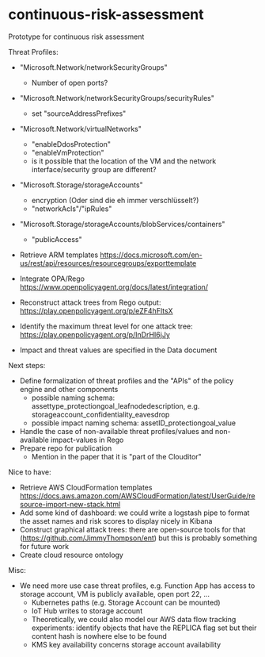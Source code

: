 # continuous-risk-assessment
Prototype for continuous risk assessment

Threat Profiles:
- "Microsoft.Network/networkSecurityGroups"
  - Number of open ports? 

- "Microsoft.Network/networkSecurityGroups/securityRules"
  - set "sourceAddressPrefixes" 

- "Microsoft.Network/virtualNetworks"
  - "enableDdosProtection"
  - "enableVmProtection"
  - is it possible that the location of the VM and the network interface/security group are different?

- "Microsoft.Storage/storageAccounts"
  - encryption (Oder sind die eh immer verschlüsselt?)
  - "networkAcls"/"ipRules" 

- "Microsoft.Storage/storageAccounts/blobServices/containers"
  - "publicAccess"

- Retrieve ARM templates https://docs.microsoft.com/en-us/rest/api/resources/resourcegroups/exporttemplate
- Integrate OPA/Rego https://www.openpolicyagent.org/docs/latest/integration/
- Reconstruct attack trees from Rego output: https://play.openpolicyagent.org/p/eZF4hFltsX
- Identify the maximum threat level for one attack tree: https://play.openpolicyagent.org/p/InDrHI6jJy
- Impact and threat values are specified in the Data document

Next steps:
- Define formalization of threat profiles and the "APIs" of the policy engine and other components
  - possible naming schema: assettype_protectiongoal_leafnodedescription, e.g. storageaccount_confidentiality_eavesdrop
  - possible impact naming schema: assetID_protectiongoal_value
- Handle the case of non-available threat profiles/values and non-available impact-values in Rego 
- Prepare repo for publication
  - Mention in the paper that it is "part of the Clouditor" 

Nice to have:
- Retrieve AWS CloudFormation templates https://docs.aws.amazon.com/AWSCloudFormation/latest/UserGuide/resource-import-new-stack.html
- Add some kind of dashboard: we could write a logstash pipe to format the asset names and risk scores to display nicely in Kibana
- Construct graphical attack trees: there are open-source tools for that (https://github.com/JimmyThompson/ent) but this is probably something for future work
- Create cloud resource ontology

Misc:
- We need more use case threat profiles, e.g. Function App has access to storage account, VM is publicly available, open port 22, ...
  - Kubernetes paths (e.g. Storage Account can be mounted)
  - IoT Hub writes to storage account
  - Theoretically, we could also model our AWS data flow tracking experiments: identify objects that have the REPLICA flag set but their content hash is nowhere else to be found
  - KMS key availability concerns storage account availability
